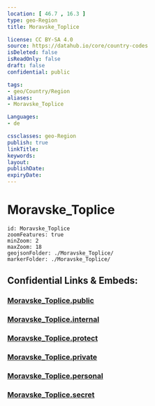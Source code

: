 ```yaml
---
location: [ 46.7 , 16.3 ] 
type: geo-Region
title: Moravske_Toplice

license: CC BY-SA 4.0
source: https://datahub.io/core/country-codes
isDeleted: false
isReadOnly: false
draft: false
confidential: public

tags:
- geo/Country/Region
aliases:
- Moravske_Toplice

Languages:
- de

cssclasses: geo-Region
publish: true
linkTitle: 
keywords: 
layout: 
publishDate: 
expiryDate: 
---
```


# Moravske_Toplice

```leaflet
id: Moravske_Toplice
zoomFeatures: true 
minZoom: 2 
maxZoom: 18
geojsonFolder: ./Moravske_Toplice/
markerFolder: ./Moravske_Toplice/
```


## Confidential Links & Embeds: 

### [Moravske_Toplice.public](/_public/\Earth\Continent\Europe\Europe~Central\Slovenia\Regions~Slovenia\Pomurska\counties~PomurskaMoravske_Toplice.public.md) 

### [Moravske_Toplice.internal](/_internal/\Earth\Continent\Europe\Europe~Central\Slovenia\Regions~Slovenia\Pomurska\counties~PomurskaMoravske_Toplice.internal.md) 

### [Moravske_Toplice.protect](/_protect/\Earth\Continent\Europe\Europe~Central\Slovenia\Regions~Slovenia\Pomurska\counties~PomurskaMoravske_Toplice.protect.md) 

### [Moravske_Toplice.private](/_private/\Earth\Continent\Europe\Europe~Central\Slovenia\Regions~Slovenia\Pomurska\counties~PomurskaMoravske_Toplice.private.md) 

### [Moravske_Toplice.personal](/_personal/\Earth\Continent\Europe\Europe~Central\Slovenia\Regions~Slovenia\Pomurska\counties~PomurskaMoravske_Toplice.personal.md) 

### [Moravske_Toplice.secret](/_secret/\Earth\Continent\Europe\Europe~Central\Slovenia\Regions~Slovenia\Pomurska\counties~PomurskaMoravske_Toplice.secret.md)

